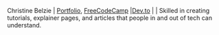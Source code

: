 Christine Belzie | [Portfolio](https://christinebelzie.carrd.co/), [FreeCodeCamp](https://www.freecodecamp.org/news/author/christine/) |[Dev.to](https://dev.to/cbid2) | | Skilled in creating tutorials, explainer pages, and articles that people in and out of tech can understand.